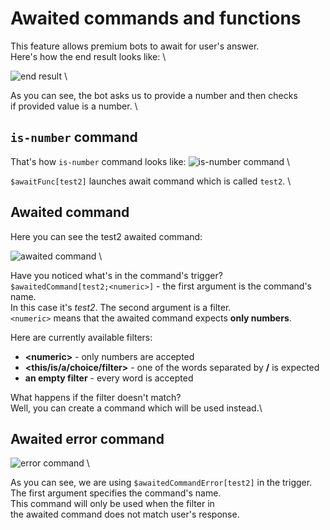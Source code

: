 # Awaited commands and functions

This feature allows premium bots to await for user's answer. \
Here's how the end result looks like: \

![end result](https://i.imgur.com/rRRcIXA.jpg) \

As you can see, the bot asks us to provide a number and then checks \
if provided value is a number. \

## `is-number` command

That's how `is-number` command looks like:
![is-number command](https://i.imgur.com/WatX9MY.jpg) \

`$awaitFunc[test2]` launches await command which is called `test2`. \

## Awaited command
Here you can see the test2 awaited command:

![awaited command](https://i.imgur.com/gPJH5GC.jpg) \

Have you noticed what's in the command's trigger?\
`$awaitedCommand[test2;<numeric>]` - the first argument is the command's name.\
In this case it's *test2*. The second argument is a filter.\
`<numeric>` means that the awaited command expects **only numbers**.

Here are currently available filters:
- **\<numeric\>** - only numbers are accepted
- **<this/is/a/choice/filter>** - one of the words separated by **/** is expected
- **an empty filter** - every word is accepted

What happens if the filter doesn't match?\
Well, you can create a command which will be used instead.\

## Awaited error command

![error command](https://i.imgur.com/Y27bCZB.jpg) \

As you can see, we are using `$awaitedCommandError[test2]` in the trigger.\
The first argument specifies the command's name.\
This command will only be used when the filter in \
the awaited command does not match user's response.


